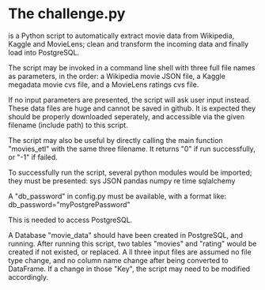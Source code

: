 # The challenge.py

is a Python script to automatically extract movie data from Wikipedia, Kaggle and MovieLens; clean and transform the incoming data and finally load into PostgreSQL.

The script may be invoked in a command line shell with three full file names as parameters, in the order:
a Wikipedia movie JSON file,
a Kaggle megadata movie cvs file,
and a MovieLens ratings cvs file.

If no input parameters are presented, the script will ask user input instead.
These data files are huge and cannot be saved in github. It is expected they should be properly downloaded seperately, and accessible via the given filename (include path) to this script.

The script may also be useful by directly calling the main function "movies_etl" with the same three filename. It returns "0" if run successfully, or "-1" if failed.

To successfully run the script, several python modules would be imported; they must be presented:
sys
JSON
pandas
numpy
re
time
sqlalchemy

A "db_password" in config.py must be available, with a format like:
db_password="myPostgrePassword"

This is needed to access PostgreSQL.

A Database "movie_data" should have been created in PostgreSQL, and running. After running this script, two tables "movies" and "rating" would be created if not existed, or replaced.
A
ll three input files are assumed no file type change, and no column name change after being converted to DataFrame. If a change in those "Key", the script may need to be modified accordingly.
